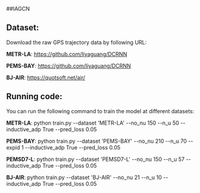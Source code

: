 ##IAGCN

## Dataset:
Download the raw GPS trajectory data by following URL:

**METR-LA**:  https://github.com/liyaguang/DCRNN

**PEMS-BAY**:  https://github.com/liyaguang/DCRNN

**BJ-AIR**: https://quotsoft.net/air/

## Running code:

You can run the following command to train the model at different datasets:

**METR-LA**: python train.py --dataset 'METR-LA' --no_nu 150 --n_u 50 --inductive_adp True --pred_loss 0.05

**PEMS-BAY**: python train.py --dataset 'PEMS-BAY' --no_nu 210 --n_u 70 --expid 1 --inductive_adp True --pred_loss 0.05

**PEMSD7-L**: python train.py --dataset 'PEMSD7-L' --no_nu 150 --n_u 57 --inductive_adp True --pred_loss 0.05

**BJ-AIR**: python train.py --dataset 'BJ-AIR' --no_nu 21 --n_u 10 --inductive_adp True --pred_loss 0.05
